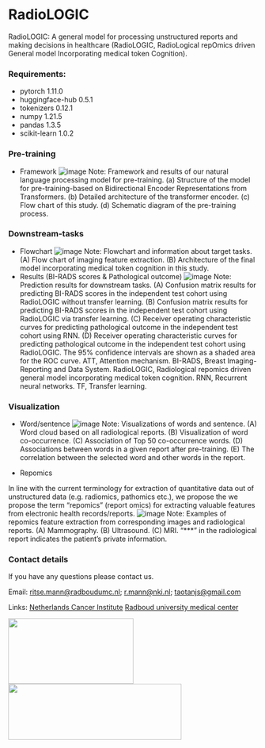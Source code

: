 # RadioLOGIC
RadioLOGIC: A general model for processing unstructured reports and making decisions in healthcare
(RadioLOGIC, RadioLogical repOmics driven General model Incorporating medical token Cognition).
### Requirements:

* pytorch 1.11.0
* huggingface-hub 0.5.1
* tokenizers 0.12.1
* numpy 1.21.5
* pandas 1.3.5
* scikit-learn 1.0.2


### Pre-training
* Framework
![image](https://github.com/Netherlands-Cancer-Institute/NLP_RadioLOGIC/blob/main/Figure/Pre-training.png)
Note: Framework and results of our natural language processing model for pre-training. (a) Structure of the model for pre-training-based on Bidirectional Encoder Representations from Transformers. (b) Detailed architecture of the transformer encoder. (c) Flow chart of this study. (d) Schematic diagram of the pre-training process.

### Downstream-tasks
* Flowchart
![image](https://github.com/Netherlands-Cancer-Institute/NLP_RadioLOGIC/blob/main/Figure/model.png)
Note: Flowchart and information about target tasks. (A) Flow chart of imaging feature extraction. (B) Architecture of the final model incorporating medical token cognition in this study.
* Results (BI-RADS scores & Pathological outcome)
![image](https://github.com/Netherlands-Cancer-Institute/NLP_RadioLOGIC/blob/main/Figure/Downstream-tasks.png)
Note: Prediction results for downstream tasks. (A) Confusion matrix results for predicting BI-RADS scores in the independent test cohort using RadioLOGIC without transfer learning. (B) Confusion matrix results for predicting BI-RADS scores in the independent test cohort using RadioLOGIC via transfer learning. (C) Receiver operating characteristic curves for predicting pathological outcome in the independent test cohort using RNN. (D) Receiver operating characteristic curves for predicting pathological outcome in the independent test cohort using RadioLOGIC. The 95% confidence intervals are shown as a shaded area for the ROC curve. ATT, Attention mechanism. BI-RADS, Breast Imaging-Reporting and Data System. RadioLOGIC, Radiological repomics driven general model incorporating medical token cognition. RNN, Recurrent neural networks. TF, Transfer learning.


### Visualization
* Word/sentence
![image](https://github.com/Netherlands-Cancer-Institute/NLP_RadioLOGIC/blob/main/Figure/Visualization.png)
Note: Visualizations of words and sentence. (A) Word cloud based on all radiological reports. (B) Visualization of word co-occurrence. (C) Association of Top 50 co-occurrence words. (D) Associations between words in a given report after pre-training. (E) The correlation between the selected word and other words in the report.

* Repomics

In line with the current terminology for extraction of quantitative data out of unstructured data (e.g. radiomics, pathomics etc.), we propose the we propose the term “repomics” (report omics) for extracting valuable features from electronic health records/reports.
![image](https://github.com/Netherlands-Cancer-Institute/NLP_RadioLOGIC/blob/main/Figure/Repomics.png)
Note: Examples of repomics feature extraction from corresponding images and radiological reports. (A) Mammography. (B) Ultrasound. (C) MRI. “***” in the radiological report indicates the patient’s private information.


### Contact details
If you have any questions please contact us. 

Email: ritse.mann@radboudumc.nl; r.mann@nki.nl; taotanjs@gmail.com

Links: [Netherlands Cancer Institute](https://www.nki.nl/) [Radboud university medical center](https://www.radboudumc.nl/en/patient-care)

<img src="https://github.com/Netherlands-Cancer-Institute/Multimodal_attention_DeepLearning/blob/main/Figures/NKI.png" width="253" height="132"/> <img src="https://github.com/Netherlands-Cancer-Institute/Multimodal_attention_DeepLearning/blob/main/Figures/RadboudUMC.png" width="350" height="113"/>
